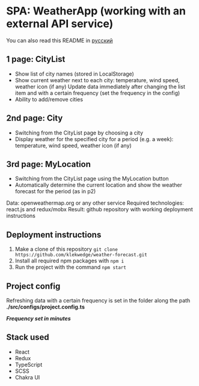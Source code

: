 # SPA: WeatherApp (working with an external API service)

You can also read this README in [русский](https://github.com/klekwedge/weather-forecast/blob/main/README.RU.md)

## 1 page: CityList
- Show list of city names (stored in LocalStorage)
- Show current weather next to each city: temperature, wind speed, weather icon (if any)
Update data immediately after changing the list item and with a certain frequency (set the frequency in the config)
- Ability to add/remove cities

## 2nd page: City
- Switching from the CityList page by choosing a city
- Display weather for the specified city for a period (e.g. a week): temperature, wind speed, weather icon (if any)

## 3rd page: MyLocation
- Switching from the CityList page using the MyLocation button
- Automatically determine the current location and show the weather forecast for the period (as in p2)

Data: openweathermap.org or any other service
Required technologies: react.js and redux/mobx
Result: github repository with working deployment instructions

## Deployment instructions

1. Make a clone of this repository ```git clone https://github.com/klekwedge/weather-forecast.git```
2. Install all required npm packages with ```npm i```
3. Run the project with the command ```npm start```

## Project config

Refreshing data with a certain frequency is set in the folder along the path
**./src/configs/project.config.ts**

***Frequency set in minutes***

## Stack used

- React
- Redux
- TypeScript
- SCSS
- Chakra UI